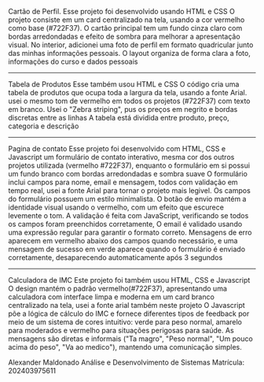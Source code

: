 Cartão de Perfil.
Esse projeto foi desenvolvido usando HTML e CSS
O projeto consiste em um card centralizado na tela, usando a cor vermelho como base (#722F37). O cartão principal tem um fundo cinza claro com bordas arredondadas e efeito de sombra para melhorar a apresentação visual. No interior, adicionei uma foto de perfil em formato quadricular junto das minhas informações pessoais.
O layout organiza de forma clara a foto, informações do curso e dados pessoais

--------------------------------------------------------------------------------------------

Tabela de Produtos
Esse também usou HTML e CSS
O código cria uma tabela de produtos que ocupa toda a largura da tela, usando a fonte Arial. usei o mesmo tom de vermelho em todos os projetos (#722F37) com texto em branco.
Usei o "Zebra striping", pus os preços em negrito e bordas discretas entre as linhas
A tabela está dividida entre produto, preço, categoria e descrição

--------------------------------------------------------------------------------------------

Pagina de contato
Esse projeto foi desenvolvido com HTML, CSS e Javascript
um formulário de contato interativo, mesma cor dos outros projetos utilizada (vermelho #722F37), enquanto o formulário em si possui um fundo branco com bordas arredondadas e sombra suave 
O formulário inclui campos para nome, email e mensagem, todos com validação em tempo real, usei a fonte Arial para tornar o projeto mais legivel. Os campos do formulário possuem um estilo minimalista. O botão de envio mantém a identidade visual usando o vermelho, com um efeito que escurece levemente o tom.
A validação é feita com JavaScript, verificando se todos os campos foram preenchidos corretamente, O email é validado usando uma expressão regular para garantir o formato correto. Mensagens de erro aparecem em vermelho abaixo dos campos quando necessário, e uma mensagem de sucesso em verde aparece quando o formulário é enviado corretamente, desaparecendo automaticamente após 3 segundos

-------------------------------------------------------------------------------------------

Calculadora de IMC
Este projeto foi também usou HTML, CSS e Javascript 
O design mantém o padrão vermelho(#722F37), apresentando uma calculadora com interface limpa e moderna em um card branco centralizado na tela, usei a fonte arial também neste projeto
O Javascript põe a lógica de cálculo do IMC e fornece diferentes tipos de feedback por meio de um sistema de cores intuitivo: verde para peso normal, amarelo para moderados e vermelho para situações perigosas para saúde. As mensagens são diretas e informais ("Ta magro", "Peso normal", "Um pouco acima do peso", "Va ao medico"), mantendo uma comunicação simples.


Alexander Maldonado
Análise e Desenvolvimento de Sistemas
Matrícula: 202403975611
